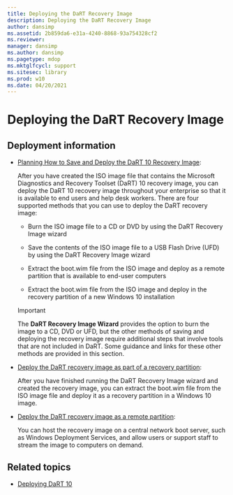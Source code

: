 ```yaml
---
title: Deploying the DaRT Recovery Image
description: Deploying the DaRT Recovery Image
author: dansimp
ms.assetid: 2b859da6-e31a-4240-8868-93a754328cf2
ms.reviewer: 
manager: dansimp
ms.author: dansimp
ms.pagetype: mdop
ms.mktglfcycl: support
ms.sitesec: library
ms.prod: w10
ms.date: 04/20/2021
---
```


# Deploying the DaRT Recovery Image

## Deployment information

- [Planning How to Save and Deploy the DaRT 10 Recovery Image](planning-how-to-save-and-deploy-the-dart-10-recovery-image.md):

    After you have created the ISO image file that contains the Microsoft Diagnostics and Recovery Toolset (DaRT) 10 recovery image, you can deploy the DaRT 10 recovery image throughout your enterprise so that it is available to end users and help desk workers. There are four supported methods that you can use to deploy the DaRT recovery image:

    - Burn the ISO image file to a CD or DVD by using the DaRT Recovery Image wizard

    - Save the contents of the ISO image file to a USB Flash Drive (UFD) by using the DaRT Recovery Image wizard

    - Extract the boot.wim file from the ISO image and deploy as a remote partition that is available to end-user computers

    - Extract the boot.wim file from the ISO image and deploy in the recovery partition of a new Windows 10 installation

    > [!IMPORTANT]
    > The **DaRT Recovery Image Wizard** provides the option to burn the image to a CD, DVD or UFD, but the other methods of saving and deploying the recovery image require additional steps that involve tools that are not included in DaRT. Some guidance and links for these other methods are provided in this section.

- [Deploy the DaRT recovery image as part of a recovery partition](how-to-deploy-the-dart-recovery-image-as-part-of-a-recovery-partition-dart-10.md):

    After you have finished running the DaRT Recovery Image wizard and created the recovery image, you can extract the boot.wim file from the ISO image file and deploy it as a recovery partition in a Windows 10 image.

- [Deploy the DaRT recovery image as a remote partition](how-to-deploy-the-dart-recovery-image-as-a-remote-partition-dart-10.md):

    You can host the recovery image on a central network boot server, such as Windows Deployment Services, and allow users or support staff to stream the image to computers on demand.

## Related topics

- [Deploying DaRT 10](deploying-dart-10.md)
